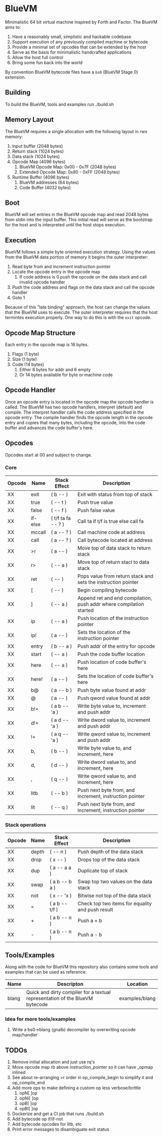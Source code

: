 # BlueVM

Minimalistic 64 bit virtual machine inspired by Forth and Factor. The BlueVM aims to:

1. Have a reasonably small, simplistic and hackable codebase
1. Support execution of any previously compiled machine or bytecode
1. Provide a minimal set of opcodes that can be extended by the host
1. Serve as the basis for minimalistic handcrafted applications
1. Allow the host full control
1. Bring some fun back into the world

By convention BlueVM bytecode files have a `bs0` (BlueVM Stage 0) extension.

## Building

To build the BlueVM, tools and examples run ./build.sh

## Memory Layout

The BlueVM requires a single allocation with the following layout in rwx memory:

1. Input buffer (2048 bytes)
1. Return stack (1024 bytes)
1. Data stack (1024 bytes)
1. Opcode Map (4096 bytes)
   1. BlueVM Opcode Map: 0x00 - 0x7F (2048 bytes)
   1. Extended Opcode Map: 0x80 - 0xFF (2048 bytes)
1. Runtime Buffer (4096 bytes)
   1. BlueVM addresses (64 bytes)
   1. Code Buffer (4032 bytes)

## Boot

BlueVM will set entries in the BlueVM opcode map and read 2048 bytes from stdin into the input buffer. This
initial read will serve as the bootstrap for the host and is interpreted until the host stops execution.

## Execution

BlueVM follows a simple byte oriented execution strategy. Using the values from the BlueVM data portion of memory
it begins the outer interpreter:

1. Read byte from and increment instruction pointer
1. Locate the opcode entry in the opcode map
   1. If code address is 0 push the opcode on the data stack and call invalid opcode handler
1. Push the code address and flags on the data stack and call the opcode handler
1. Goto 1

Because of this "late binding" approach, the host can change the values that the BlueVM uses to execute. The outer
interpreter requires that the host termintes execution properly. One way to do this is with the `exit` opcode.

## Opcode Map Structure

Each entry in the opcode map is 16 bytes.

1. Flags (1 byte)
1. Size (1 byte)
1. Code (14 bytes)
   1. Either 8 bytes for addr and 6 empty
   1. Or 14 bytes available for byte or machine code

## Opcode Handler

Once an opcode entry is located in the opcode map the opcode handler is called. The BlueVM has two opcode handlers,
interpret (default) and compile. The interpret handler calls the code address specified in the opcode entry. The
compile handler finds the opcode length in the opcode entry and copies that many bytes, including the opcode, into
the code buffer and advances the code buffer's here.

## Opcodes

Opcodes start at 00 and subject to change.

### Core

| Opcode | Name | Stack Effect | Description |
|----|----|----|----|
| XX | exit | ( b -- ) | Exit with status from top of stack |
| XX | true | ( -- t ) | Push true value |
| XX | false | ( -- f ) | Push false value |
| XX | if-else | ( t/f ta fa -- ? ) | Call ta if t/f is true else call fa |
| XX | mccall | ( a -- ? ) | Call machine code at address |
| XX | call | ( a -- ? ) | Call bytecode located at address |
| XX | >r | ( a -- ) | Move top of data stack to return stack |
| XX | r> | ( -- a ) | Move top of return stacl to data stack |
| XX | ret | ( -- ) | Pops value from return stack and sets the instruction pointer |
| XX | [ | ( -- ) | Begin compiling bytecode |
| XX | ] | ( -- a ) | Append ret and end compilation, push addr where compilation started |
| XX | ip | ( -- a ) | Push location of the instruction pointer |
| XX | ip! | ( a -- ) | Sets the location of the instruction pointer |
| XX | entry | ( b -- a ) | Push addr of the entry for opcode |
| XX | start | ( -- a ) | Push the code buffer location |
| XX | here | ( -- a ) | Push location of code buffer's here |
| XX | here! | ( a -- ) | Sets the location of code buffer's here |
| XX | b@ | ( a -- b ) | Push byte value found at addr |
| XX | @ | ( a -- ) | Push qword value found at addr |
| XX | b!+ | ( a b -- 'a ) | Write byte value to, increment and push addr |
| XX | d!+ | ( a d -- 'a ) | Write dword value to, increment and push addr |
| XX | !+ | ( a q -- 'a ) | Write qword value to, increment and push addr |
| XX | b, | ( b -- ) | Write byte value to, and increment, here |
| XX | d, | ( d -- ) | Write dword value to, and increment, here |
| XX | , | ( q -- ) | Write qword value to, and increment, here |
| XX | litb | ( -- b ) | Push next byte from, and increment, instruction pointer |
| XX | lit | ( -- q ) | Push next byte from, and increment, instruction pointer |

### Stack operations

| Opcode | Name | Stack Effect | Description |
|----|----|----|----|
| XX | depth | ( -- n ) | Push depth of the data stack |
| XX | drop | ( x -- ) | Drops top of the data stack |
| XX | dup | ( a -- a a ) | Duplicate top of stack |
| XX | swap | ( a b -- b a ) | Swap top two values on the data stack |
| XX | not | ( x -- 'x ) | Bitwise not top of the data stack |
| XX | = | ( a b -- t/f ) | Check top two items for equality and push result |
| XX | + | ( a b -- n ) | Push a + b |
| XX | - | ( a b -- n ) | Push a - b |

## Tools/Examples

Along with the code for BlueVM this repository also contains some tools and examples that can be used as reference:

| Name | Descripton | Location |
|----|----|----|
| blang | Quick and dirty compiler for a textual representation of the BlueVM bytecode | examples/blang |

### Idea for more tools/examples

1. Write a bs0->blang (gnalb) decompiler by overwriting opcode map/handler

## TODOs

1. Remove initial allocation and just use rq's
1. Move opcode map rb above instruction_pointer so it can have _opmap inlined
1. See about re-arranging >r order in op_compile_begin to simplify it and op_compile_end
1. Add more ops to make defining a custom op less verbose/brittle
   1. opN[ ]op
   1. opNI[ ]op
   1. opB[ ]op
   1. opBI[ ]op
1. Dockerize and get a CI job that runs ./build.sh
1. Add bytecode op if/if-not
1. Add bytecode opcodes for litb, etc
1. Print error messages to disambiguate exit status
